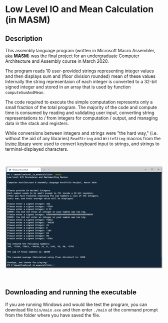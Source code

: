 # Low Level IO and Mean Calculation (in MASM)

## Description

This assembly language program (written in Microsoft Macro Assembler, aka **MASM**) was the final project for an undergraduate Computer Architecture and Assembly course in March 2020.

The program reads 10 user-provided strings representing integer values and then displays sum and (floor division rounded) mean of these values Internally the string representaion of each integer is converted to a 32-bit signed integer and stored in an array that is used by function `computeSumAndMean`.

The code required to execute the simple computation represents only a small fraction of the total program. The majority of the code and compute time is consumed by reading and validating user input, converting string representations to / from integers for computation / output, and managing data in the stack and registers.

While conversions between integers and strings were "the hard way," (i.e. without the aid of any libraries) `ReadString` and `WriteSting` macros from the [Irvine library](https://asmirvine.com/) were used to convert keyboard input to strings, and strings to terminal-displayed characters.

<br>

![screenshot](/images/run_demo.PNG)

<br>

## Downloading and running the executable

If you are running Windows and would like test the program, you can download file `bin/main.exe` and then enter `./main` at the command prompt from the folder where you have saved the file.


